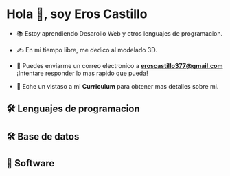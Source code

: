 <h1>Hola 👋, soy Eros Castillo</h1>

- 📚 Estoy aprendiendo Desarollo Web y otros lenguajes de programacion.

- ✍️ En mi tiempo libre, me dedico al modelado 3D.

- 📧 Puedes enviarme un correo electronico a **eroscastillo377@gmail.com** ¡Intentare responder lo mas rapido que pueda!

- 📄 Eche un vistaso a mi **Curriculum** para obtener mas detalles sobre mi.

<h2>🛠 Lenguajes de programacion</h2>



<h2>🛠 Base de datos</h2>

<h2>🧰 Software</h2>


